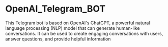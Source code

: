 # OpenAI_Telegram_BOT
This Telegram bot is based on OpenAI's ChatGPT, a powerful natural language processing (NLP) model that can generate human-like conversations. It can be used to create engaging conversations with users, answer questions, and provide helpful information
